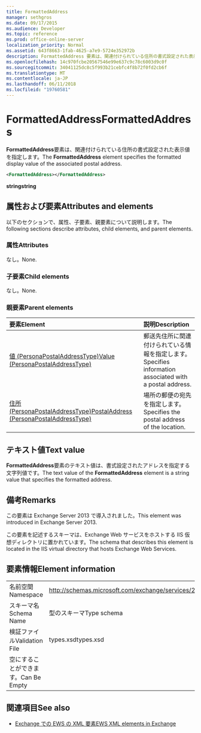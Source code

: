 ```yaml
---
title: FormattedAddress
manager: sethgros
ms.date: 09/17/2015
ms.audience: Developer
ms.topic: reference
ms.prod: office-online-server
localization_priority: Normal
ms.assetid: 643f8663-1fab-4625-a7e9-5724e352972b
description: FormattedAddress 要素は、関連付けられている住所の書式設定された表示値を指定します。
ms.openlocfilehash: 14c970fcbe20567546e99e637c9c78c6003d9c0f
ms.sourcegitcommit: 34041125dc8c5f993b21cebfc4f8b72f0fd2cb6f
ms.translationtype: MT
ms.contentlocale: ja-JP
ms.lasthandoff: 06/11/2018
ms.locfileid: "19760581"
---
```

# <a name="formattedaddress"></a><span data-ttu-id="44877-103">FormattedAddress</span><span class="sxs-lookup"><span data-stu-id="44877-103">FormattedAddress</span></span>

<span data-ttu-id="44877-104">**FormattedAddress**要素は、関連付けられている住所の書式設定された表示値を指定します。</span><span class="sxs-lookup"><span data-stu-id="44877-104">The **FormattedAddress** element specifies the formatted display value of the associated postal address.</span></span> 
  
```XML
<FormattedAddress></FormattedAddress>
```

 <span data-ttu-id="44877-105">**string**</span><span class="sxs-lookup"><span data-stu-id="44877-105">**string**</span></span>
## <a name="attributes-and-elements"></a><span data-ttu-id="44877-106">属性および要素</span><span class="sxs-lookup"><span data-stu-id="44877-106">Attributes and elements</span></span>

<span data-ttu-id="44877-107">以下のセクションで、属性、子要素、親要素について説明します。</span><span class="sxs-lookup"><span data-stu-id="44877-107">The following sections describe attributes, child elements, and parent elements.</span></span>
  
### <a name="attributes"></a><span data-ttu-id="44877-108">属性</span><span class="sxs-lookup"><span data-stu-id="44877-108">Attributes</span></span>

<span data-ttu-id="44877-109">なし。</span><span class="sxs-lookup"><span data-stu-id="44877-109">None.</span></span>
  
### <a name="child-elements"></a><span data-ttu-id="44877-110">子要素</span><span class="sxs-lookup"><span data-stu-id="44877-110">Child elements</span></span>

<span data-ttu-id="44877-111">なし。</span><span class="sxs-lookup"><span data-stu-id="44877-111">None.</span></span>
  
### <a name="parent-elements"></a><span data-ttu-id="44877-112">親要素</span><span class="sxs-lookup"><span data-stu-id="44877-112">Parent elements</span></span>

|<span data-ttu-id="44877-113">**要素**</span><span class="sxs-lookup"><span data-stu-id="44877-113">**Element**</span></span>|<span data-ttu-id="44877-114">**説明**</span><span class="sxs-lookup"><span data-stu-id="44877-114">**Description**</span></span>|
|:-----|:-----|
|[<span data-ttu-id="44877-115">値 (PersonaPostalAddressType)</span><span class="sxs-lookup"><span data-stu-id="44877-115">Value (PersonaPostalAddressType)</span></span>](value-personapostaladdresstype.md) <br/> |<span data-ttu-id="44877-116">郵送先住所に関連付けられている情報を指定します。</span><span class="sxs-lookup"><span data-stu-id="44877-116">Specifies information associated with a postal address.</span></span>  <br/> |
|[<span data-ttu-id="44877-117">住所 (PersonaPostalAddressType)</span><span class="sxs-lookup"><span data-stu-id="44877-117">PostalAddress (PersonaPostalAddressType)</span></span>](postaladdress-personapostaladdresstype.md) <br/> |<span data-ttu-id="44877-118">場所の郵便の宛先を指定します。</span><span class="sxs-lookup"><span data-stu-id="44877-118">Specifies the postal address of the location.</span></span>  <br/> |
   
## <a name="text-value"></a><span data-ttu-id="44877-119">テキスト値</span><span class="sxs-lookup"><span data-stu-id="44877-119">Text value</span></span>

<span data-ttu-id="44877-120">**FormattedAddress**要素のテキスト値は、書式設定されたアドレスを指定する文字列値です。</span><span class="sxs-lookup"><span data-stu-id="44877-120">The text value of the **FormattedAddress** element is a string value that specifies the formatted address.</span></span> 
  
## <a name="remarks"></a><span data-ttu-id="44877-121">備考</span><span class="sxs-lookup"><span data-stu-id="44877-121">Remarks</span></span>

<span data-ttu-id="44877-122">この要素は Exchange Server 2013 で導入されました。</span><span class="sxs-lookup"><span data-stu-id="44877-122">This element was introduced in Exchange Server 2013.</span></span>
  
<span data-ttu-id="44877-123">この要素を記述するスキーマは、Exchange Web サービスをホストする IIS 仮想ディレクトリに置かれています。</span><span class="sxs-lookup"><span data-stu-id="44877-123">The schema that describes this element is located in the IIS virtual directory that hosts Exchange Web Services.</span></span>
  
## <a name="element-information"></a><span data-ttu-id="44877-124">要素情報</span><span class="sxs-lookup"><span data-stu-id="44877-124">Element information</span></span>

|||
|:-----|:-----|
|<span data-ttu-id="44877-125">名前空間</span><span class="sxs-lookup"><span data-stu-id="44877-125">Namespace</span></span>  <br/> |http://schemas.microsoft.com/exchange/services/2006/types  <br/> |
|<span data-ttu-id="44877-126">スキーマ名</span><span class="sxs-lookup"><span data-stu-id="44877-126">Schema Name</span></span>  <br/> |<span data-ttu-id="44877-127">型のスキーマ</span><span class="sxs-lookup"><span data-stu-id="44877-127">Type schema</span></span>  <br/> |
|<span data-ttu-id="44877-128">検証ファイル</span><span class="sxs-lookup"><span data-stu-id="44877-128">Validation File</span></span>  <br/> |<span data-ttu-id="44877-129">types.xsd</span><span class="sxs-lookup"><span data-stu-id="44877-129">types.xsd</span></span>  <br/> |
|<span data-ttu-id="44877-130">空にすることができます。</span><span class="sxs-lookup"><span data-stu-id="44877-130">Can Be Empty</span></span>  <br/> ||
   
## <a name="see-also"></a><span data-ttu-id="44877-131">関連項目</span><span class="sxs-lookup"><span data-stu-id="44877-131">See also</span></span>



- [<span data-ttu-id="44877-132">Exchange での EWS の XML 要素</span><span class="sxs-lookup"><span data-stu-id="44877-132">EWS XML elements in Exchange</span></span>](ews-xml-elements-in-exchange.md)

